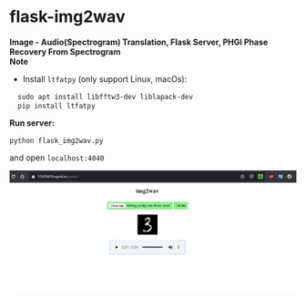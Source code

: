 # flask-img2wav
**Image - Audio(Spectrogram) Translation, Flask Server, PHGI Phase Recovery From Spectrogram**  
**Note**  
+ Install `ltfatpy` (only support Linux, macOs):  
```
  sudo apt install libfftw3-dev liblapack-dev  
  pip install ltfatpy  
```
**Run server:**  
```
python flask_img2wav.py
```
and open `localhost:4040`  
  
![alt text](demo.PNG)
